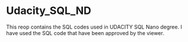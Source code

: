 # Udacity_SQL_ND
This reop contains the SQL codes used in UDACITY SQL Nano degree.
I have used the SQL code that have been approved by the viewer.

